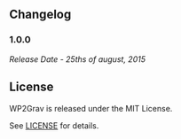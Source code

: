 


## Changelog


### 1.0.0

*Release Date - 25ths of august, 2015*


## License

WP2Grav is released under the MIT License.

See [LICENSE](https://github.com/SiteBeez/wordpress-wp2grav-markdown-exporter/blob/master/wp2grav/LICENSE) for details.

